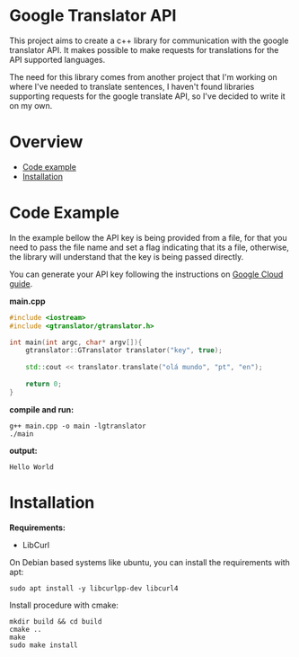 # Google Translator API

This project aims to create a c++ library for communication with the google translator API. It makes possible to make 
requests for translations for the API supported languages.

The need for this library comes from another project that I'm working on where I've needed
to translate sentences, I haven't found libraries supporting requests for the google translate API,
so I've decided to write it on my own.

# Overview

- [Code example](#code-example)
- [Installation](#installation)

# Code Example

In the example bellow the API key is being provided from a file, for that 
you need to pass the file name and set a flag indicating that its a file, otherwise,
the library will understand that the key is being passed directly.

You can generate your API key following the instructions on [Google Cloud guide](https://cloud.google.com/translate/docs/setup).

**main.cpp**
```cpp
#include <iostream>
#include <gtranslator/gtranslator.h>

int main(int argc, char* argv[]){
    gtranslator::GTranslator translator("key", true);
    
    std::cout << translator.translate("olá mundo", "pt", "en");
    
    return 0;
}
```
**compile and run:**
```
g++ main.cpp -o main -lgtranslator
./main
```

**output:**
```
Hello World
```


# Installation

**Requirements:**
- LibCurl

On Debian based systems like ubuntu, you can install the requirements with apt:
```
sudo apt install -y libcurlpp-dev libcurl4
```
Install procedure with cmake:
``` 
mkdir build && cd build
cmake ..
make
sudo make install